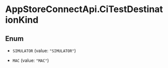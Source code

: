 # AppStoreConnectApi.CiTestDestinationKind

## Enum


* `SIMULATOR` (value: `"SIMULATOR"`)

* `MAC` (value: `"MAC"`)


